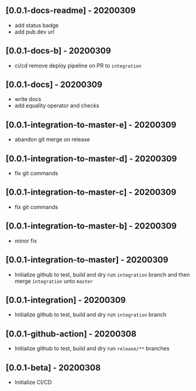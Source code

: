 ## [0.0.1-docs-readme] - 20200309

- add status badge
- add pub.dev url

## [0.0.1-docs-b] - 20200309

- ci/cd remove deploy pipeline on PR to `integration`

## [0.0.1-docs] - 20200309

- write docs
- add equality operator and checks

## [0.0.1-integration-to-master-e] - 20200309

- abandon git merge on release

## [0.0.1-integration-to-master-d] - 20200309

- fix git commands

## [0.0.1-integration-to-master-c] - 20200309

- fix git commands

## [0.0.1-integration-to-master-b] - 20200309

- minor fix

## [0.0.1-integration-to-master] - 20200309

- Initialize github to test, build and dry run `integration` branch and then merge `integration` unto `master`

## [0.0.1-integration] - 20200309

- Initialize github to test, build and dry run `integration` branch

## [0.0.1-github-action] - 20200308

- Initialize github to test, build and dry run `release/**` branches

## [0.0.1-beta] - 20200308

- Initialize CI/CD

